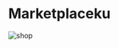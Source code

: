 # Marketplaceku
![shop](https://user-images.githubusercontent.com/89238386/180936812-536a85e0-c299-412a-9e1d-85a7515a780e.png)
